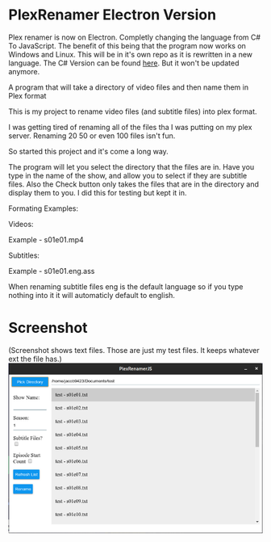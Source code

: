 # PlexRenamer Electron Version
Plex renamer is now on Electron. Completly changing the language from C# To JavaScript. The benefit of this being that the program now works on Windows and Linux. This will be in it's own repo as it is rewritten in a new language. The C# Version can be found [here](https://github.com/jacob9423/Plex-Renamer). But it won't be updated anymore.

A program that will take a directory of video files and then name them in Plex format

This is my project to rename video files (and subtitle files) into plex format.

I was getting tired of renaming all of the files tha I was putting on my plex server. Renaming 20 50 or even 100 files isn't fun.

So started this project and it's come a long way. 

The program will let you select the directory that the files are in. Have you type in the name of the show, and allow you to select if
they are subtitle files. Also the Check button only takes the files that are in the directory and display them to you. I did this for
testing but kept it in.

Formating Examples: 

Videos:

Example - s01e01.mp4

Subtitles:

Example - s01e01.eng.ass

When renaming subtitle files eng is the default language so if you type nothing into it it will automaticly default to english.

# Screenshot
(Screenshot shows text files. Those are just my test files. It keeps whatever ext the file has.)
![PlexRenamerJS Screenshot](./PlexrenamerJS.png)

